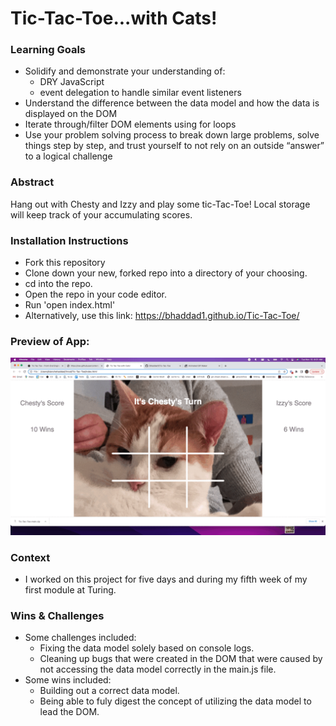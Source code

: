 # Tic-Tac-Toe...with Cats!


### Learning Goals
- Solidify and demonstrate your understanding of:
    - DRY JavaScript
    - event delegation to handle similar event listeners
- Understand the difference between the data model and how the data is displayed on the DOM
- Iterate through/filter DOM elements using for loops
- Use your problem solving process to break down large problems, solve things step by step, and trust yourself to not rely on an outside “answer” to a logical challenge


### Abstract
Hang out with Chesty and Izzy and play some tic-Tac-Toe! Local storage will keep track of your accumulating scores. 


### Installation Instructions
- Fork this repository 
- Clone down your new, forked repo into a directory of your choosing.
- cd into the repo.
- Open the repo in your code editor.
- Run 'open index.html'
- Alternatively, use this link: https://bhaddad1.github.io/Tic-Tac-Toe/

### Preview of App: 
![Gif of preview](assets/previewgif.gif)


### Context
- I worked on this project for five days and during my fifth week of my first module at Turing. 


### Wins & Challenges
- Some challenges included: 
    - Fixing the data model solely based on console logs.
    - Cleaning up bugs that were created in the DOM that were caused by not accessing the data model correctly in the main.js file.
- Some wins included: 
    - Building out a correct data model.
    - Being able to fuly digest the concept of utilizing the data model to lead the DOM.
